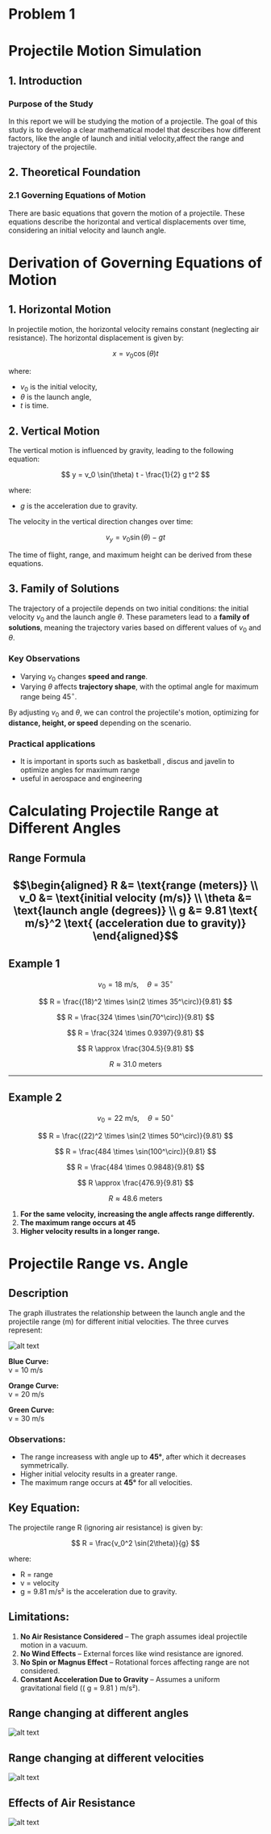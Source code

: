 # Problem 1
# Projectile Motion Simulation

## 1. Introduction

### Purpose of the Study
In this report we will be studying the motion of a projectile. The goal of this study is to develop a clear mathematical model that describes how different factors, like the angle of launch and initial velocity,affect the range and trajectory of the projectile.

## 2. Theoretical Foundation

### 2.1 Governing Equations of Motion

There are basic equations that govern the motion of a projectile. These equations describe the horizontal and vertical displacements over time, considering an initial velocity and launch angle.

# Derivation of Governing Equations of Motion

## 1. Horizontal Motion
In projectile motion, the horizontal velocity remains constant (neglecting air resistance). The horizontal displacement is given by:

$$ 
x = v_0 \cos(\theta) t 
$$

where:
- $v_0$ is the initial velocity,
- $\theta$ is the launch angle,
- $t$ is time.

## 2. Vertical Motion
The vertical motion is influenced by gravity, leading to the following equation:

$$ 
y = v_0 \sin(\theta) t - \frac{1}{2} g t^2 
$$

where:
- $g$ is the acceleration due to gravity.

The velocity in the vertical direction changes over time:

$$ 
v_y = v_0 \sin(\theta) - g t 
$$

The time of flight, range, and maximum height can be derived from these equations.

## 3. Family of Solutions
The trajectory of a projectile depends on two initial conditions: the initial velocity $v_0$ and the launch angle $\theta$. These parameters lead to a **family of solutions**, meaning the trajectory varies based on different values of $v_0$ and $\theta$.

### **Key Observations**
- Varying $v_0$ changes **speed and range**.
- Varying $\theta$ affects **trajectory shape**, with the optimal angle for maximum range being $45^\circ$.

By adjusting $v_0$ and $\theta$, we  can control the projectile's motion, optimizing for **distance, height, or speed** depending on the scenario.

### Practical applications
  - It is important in sports such as basketball , discus and javelin to optimize angles for maximum range
  - useful in aerospace and engineering

# Calculating Projectile Range at Different Angles

## **Range Formula**
$$\begin{aligned}
R &= \text{range (meters)} \\
v_0 &= \text{initial velocity (m/s)} \\
\theta &= \text{launch angle (degrees)} \\
g &= 9.81 \text{ m/s}^2 \text{ (acceleration due to gravity)}
\end{aligned}$$
---

## **Example 1**  

$$ v_0 = 18 \text{ m/s}, \quad \theta = 35^\circ $$  

$$
R = \frac{(18)^2 \times \sin(2 \times 35^\circ)}{9.81}
$$

$$
R = \frac{324 \times \sin(70^\circ)}{9.81}
$$

$$
R = \frac{324 \times 0.9397}{9.81}
$$

$$
R \approx \frac{304.5}{9.81}
$$

$$
R \approx 31.0 \text{ meters}
$$

---

## **Example 2**  

$$ v_0 = 22 \text{ m/s}, \quad \theta = 50^\circ $$  

$$
R = \frac{(22)^2 \times \sin(2 \times 50^\circ)}{9.81}
$$

$$
R = \frac{484 \times \sin(100^\circ)}{9.81}
$$

$$
R = \frac{484 \times 0.9848}{9.81}
$$

$$
R \approx \frac{476.9}{9.81}
$$

$$
R \approx 48.6 \text{ meters}
$$

1. **For the same velocity, increasing the angle affects range differently.**  
2. **The maximum range occurs at 45**  
3. **Higher velocity results in a longer range.**  

# Projectile Range vs. Angle

## Description
The graph illustrates the relationship between the launch angle and the projectile range (m) for different initial velocities. The three curves represent:


![alt text](image.png)

**Blue Curve:**  
 v = 10  m/s  

**Orange Curve:**  
 v = 20  m/s  

**Green Curve:**  
 v = 30 m/s  


### Observations:
- The range increasess with angle up to **45°**, after which it decreases symmetrically.  
- Higher initial velocity results in a greater range.  
- The maximum range occurs at **45°** for all velocities.  

## Key Equation:
The projectile range  R  (ignoring air resistance) is given by:

$$
R = \frac{v_0^2 \sin(2\theta)}{g}
$$

where:
- R = range
- v = velocity   
- g = 9.81 m/s² is the acceleration due to gravity.



## Limitations:
1. **No Air Resistance Considered** – The graph assumes ideal projectile motion in a vacuum.  
2. **No Wind Effects** – External forces like wind resistance are ignored.  
3. **No Spin or Magnus Effect** – Rotational forces affecting range are not considered.  
4. **Constant Acceleration Due to Gravity** – Assumes a uniform gravitational field (\( g = 9.81 \) m/s²).  

## Range changing at different angles

![alt text](image-5.png)

## Range changing at different velocities

![alt text](image-7.png)

## Effects of Air Resistance

![alt text](image-12.png)


